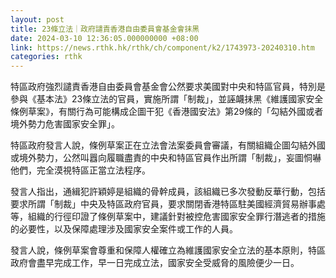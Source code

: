 ```yaml
---
layout: post
title: 23條立法｜政府譴責香港自由委員會基金會抹黑
date: 2024-03-10 12:36:05.000000000 +08:00
link: https://news.rthk.hk/rthk/ch/component/k2/1743973-20240310.htm
categories: rthk
---
```


特區政府強烈譴責香港自由委員會基金會公然要求美國對中央和特區官員，特別是參與《基本法》23條立法的官員，實施所謂「制裁」，並誣衊抹黑《維護國家安全條例草案》，有關行為可能構成企圖干犯《香港國安法》第29條的「勾結外國或者境外勢力危害國家安全罪」。

特區政府發言人說，條例草案正在立法會法案委員會審議，有關組織企圖勾結外國或境外勢力，公然叫囂向履職盡責的中央和特區官員作出所謂「制裁」，妄圖恫嚇他們，完全漠視特區正當立法程序。

發言人指出，通緝犯許穎婷是組織的骨幹成員，該組織已多次發動反華行動，包括要求所謂「制裁」中央及特區政府官員，要求關閉香港特區駐美國經濟貿易辦事處等，組織的行徑印證了條例草案中，建議針對被控危害國家安全罪行潛逃者的措施的必要性，以及保障處理涉及國家安全案件或工作的人員。

發言人說，條例草案會尊重和保障人權確立為維護國家安全立法的基本原則，特區政府會盡早完成工作，早一日完成立法，國家安全受威脅的風險便少一日。
